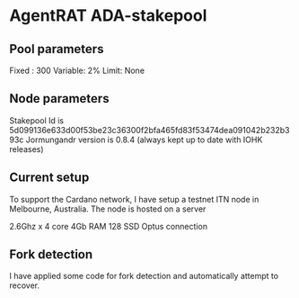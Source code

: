 # AgentRAT ADA-stakepool

## Pool parameters
Fixed : 300
Variable: 2%
Limit: None

## Node parameters
Stakepool Id is 5d099136e633d00f53be23c36300f2bfa465fd83f53474dea091042b232b393c
Jormungandr version is 0.8.4 (always kept up to date with IOHK releases)

## Current setup
To support the Cardano network, I have setup a testnet ITN node in Melbourne, Australia. The node is hosted on a server

2.6Ghz x 4 core
4Gb RAM 
128 SSD
Optus connection

## Fork detection
I have applied some code for fork detection and automatically attempt to recover.
